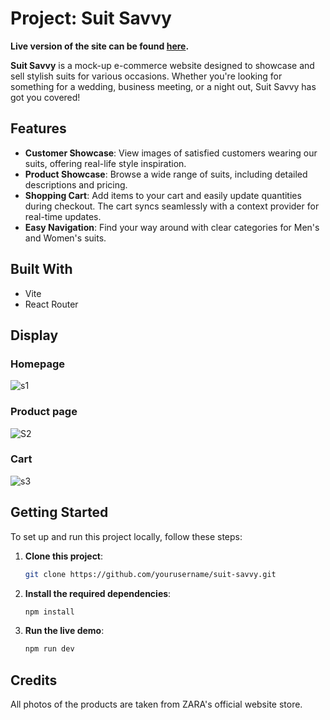 # Project: Suit Savvy

**Live version of the site can be found [here](https://shopping-cart-flax-beta.vercel.app/).**

**Suit Savvy** is a mock-up e-commerce website designed to showcase and sell stylish suits for various occasions. Whether you're looking for something for a wedding, business meeting, or a night out, Suit Savvy has got you covered!

## Features

- **Customer Showcase**: View images of satisfied customers wearing our suits, offering real-life style inspiration.
- **Product Showcase**: Browse a wide range of suits, including detailed descriptions and pricing.
- **Shopping Cart**: Add items to your cart and easily update quantities during checkout. The cart syncs seamlessly with a context provider for real-time updates.
- **Easy Navigation**: Find your way around with clear categories for Men's and Women's suits.

## Built With

- Vite
- React Router

## Display

### Homepage
![s1](https://github.com/user-attachments/assets/72e91287-669d-499e-be27-f65041be2013)
### Product page
![S2](https://github.com/user-attachments/assets/9fcd2ea8-cd53-4213-bff3-d44374a15907)
### Cart
![s3](https://github.com/user-attachments/assets/afd98dbe-98ae-4263-9cb6-afeb6a246eac)

## Getting Started

To set up and run this project locally, follow these steps:

1. **Clone this project**:
   ```bash
   git clone https://github.com/yourusername/suit-savvy.git

2. **Install the required dependencies**:
   ```bash
   npm install

3. **Run the live demo**:
   ```bash
   npm run dev

## Credits

All photos of the products are taken from ZARA's official website store.
